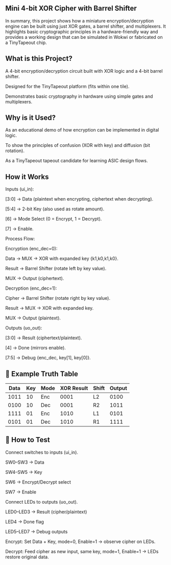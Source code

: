 ## Mini 4-bit XOR Cipher with Barrel Shifter
In summary, this project shows how a miniature encryption/decryption engine can be built using just XOR gates, a barrel shifter, and multiplexers. It highlights basic cryptographic principles in a hardware-friendly way and provides a working design that can be simulated in Wokwi or fabricated on a TinyTapeout chip.

##  What is this Project?

A 4-bit encryption/decryption circuit built with XOR logic and a 4-bit barrel shifter.

Designed for the TinyTapeout platform (fits within one tile).

Demonstrates basic cryptography in hardware using simple gates and multiplexers.

##  Why is it Used?

As an educational demo of how encryption can be implemented in digital logic.

To show the principles of confusion (XOR with key) and diffusion (bit rotation).

As a TinyTapeout tapeout candidate for learning ASIC design flows.

##  How it Works

Inputs (ui_in):

[3:0] → Data (plaintext when encrypting, ciphertext when decrypting).

[5:4] → 2-bit Key (also used as rotate amount).

[6] → Mode Select (0 = Encrypt, 1 = Decrypt).

[7] → Enable.

Process Flow:

Encryption (enc_dec=0):

Data → MUX → XOR with expanded key {k1,k0,k1,k0}.

Result → Barrel Shifter (rotate left by key value).

MUX → Output (ciphertext).

Decryption (enc_dec=1):

Cipher → Barrel Shifter (rotate right by key value).

Result → MUX → XOR with expanded key.

MUX → Output (plaintext).

Outputs (uo_out):

[3:0] → Result (ciphertext/plaintext).

[4] → Done (mirrors enable).

[7:5] → Debug {enc_dec, key[1], key[0]}.

## 🧾 Example Truth Table
| Data | Key | Mode | XOR Result | Shift | Output |
| ---- | --- | ---- | ---------- | ----- | ------ |
| 1011 | 10  | Enc  | 0001       | L2    | 0100   |
| 0100 | 10  | Dec  | 0001       | R2    | 1011   |
| 1111 | 01  | Enc  | 1010       | L1    | 0101   |
| 0101 | 01  | Dec  | 1010       | R1    | 1111   |

## 🧪 How to Test

Connect switches to inputs (ui_in).

SW0–SW3 → Data

SW4–SW5 → Key

SW6 → Encrypt/Decrypt select

SW7 → Enable

Connect LEDs to outputs (uo_out).

LED0–LED3 → Result (cipher/plaintext)

LED4 → Done flag

LED5–LED7 → Debug outputs

Encrypt: Set Data + Key, mode=0, Enable=1 → observe cipher on LEDs.

Decrypt: Feed cipher as new input, same key, mode=1, Enable=1 → LEDs restore original data.
